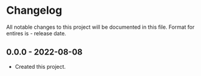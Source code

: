 
  # Changelog
  All notable changes to this project will be documented in this file.
  Format for entires is <version-string> - release date.

  ## 0.0.0 - 2022-08-08
  - Created this project.
  